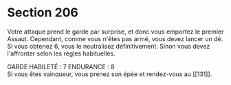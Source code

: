 # Section 206

Votre attaque prend le garde par surprise, et donc vous emportez le premier Assaut. Cependant, comme vous n'êtes pas armé, vous devez lancer un dé. Si vous obtenez 6, vous le neutralisez définitivement. Sinon vous devez l'affronter selon les règles habituelles.

GARDE  HABILETÉ  : 7 ENDURANCE  : 8  
Si vous êtes vainqueur, vous prenez son épée et rendez-vous au [[131]].